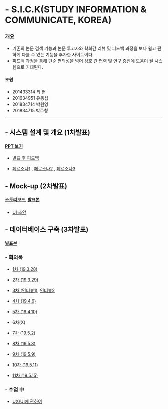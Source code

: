 # - S.I.C.K(STUDY INFORMATION & COMMUNICATE, KOREA)
### 개요
- 기존의 논문 검색 기능과 논문 투고자와 학회간 리뷰 및 피드백 과정을 보다 쉽고 편하게 다룰 수 있는 기능을 추가한 사이트이다. 
- 피드백 과정을 통해 단순 편의성을 넘어 상호 간 협력 및 연구 증진에 도움이 될 시스템으로 기대된다.

#### 조원
- 201433314 최  현
- 201634951 유동섭
- 201834714 박원영
- 201834715 박주형


***

## - 시스템 설계 및 개요 (1차발표)
#### [__PPT 보기__](https://1drv.ms/p/s!AoTcRiOEPeaPiWGPqBw-u3ezNbhc)
   - [발표 후 피드백](https://drive.google.com/file/d/1TOy4jvTxdFAOAJuowxIeyGAJCSPcUN_M/view?usp=sharing)
   
  - [페르소나1](https://docs.google.com/document/d/177oF40yOXLBwBvzYbC-PbweqGM_7tttTZ4rnGomwWe8/edit?usp=sharing) , [페르소나2](https://drive.google.com/file/d/1N5T9e9iMX8qOMJrmIrrApUZ9ymDws71v/view?usp=sharing) , [페르소나3](https://drive.google.com/file/d/1N7D8F-4TaIxScIJrRejJj56mv-tMlNN_/view?usp=sharing)
  
## - Mock-up (2차발표)
#### [스토리보드](https://1drv.ms/p/s!AoTcRiOEPeaPiVmRq-CGxtiJTwCS), [발표본](https://1drv.ms/p/s!AoTcRiOEPeaPiWP4DF9MQETKbvQA)
   
   - [UI 초안](https://drive.google.com/file/d/1s3AxALfG90qx0ubY6BRRbWhNnQLxfNzQ/view?usp=sharing)
  
## - 데이터베이스 구축 (3차발표)
#### [발표본](https://1drv.ms/p/s!AoTcRiOEPeaPiWP4DF9MQETKbvQA)
 
### - 회의록
  - [1차 (19.3.28)](https://docs.google.com/document/d/1btrzG0bbsF_OfzqA8BQCIPBE6a0q6FF0kYlY8lrOnic/edit)
  
  - [2차 (19.3.29)](https://docs.google.com/document/d/10gZpeLDWKJ6YW66WU2zsfpvRUVhR3dmXluSL1hZotww/edit)
  
  - [3차 (인터뷰1)](https://docs.google.com/document/d/1MtXaeVBTLfm3oooIh5DEiE0T3BL1YRM3ryg2nt0ULjI/edit), [인터뷰2](https://drive.google.com/file/d/1xsjymboYJcasrW2ZIBypmtSELSpsMMt_/view?usp=sharing)
  
  - [4차 (19.4.6)](https://docs.google.com/document/d/1TBCH-Wl45r3nIii8mdSIG9TFVxaqfkbrOag1hfwz2DU/edit)
  
  - [5차 (19.4.10)](https://docs.google.com/document/d/18LB59pu9QPmBn6wG5xLp8RnFxPe0Zz-Cs0GtMqKac6I/edit)
  
  - 6차(X)
  
  - [7차 (19.5.2)](https://docs.google.com/document/d/1ucbw4PCyvRPSkU49yYTxV5KRDKxUeWKGuUPCmmXLYmw/edit)
  
  - [8차 (19.5.3)](https://docs.google.com/document/d/1KZnJ20u1q9H1Ic0SgImWMjd2JeKwC8uLtSyrrp1cNLo/edit)
  
  - [9차 (19.5.9)](https://docs.google.com/document/d/1gFeZSFTROjKXT6HqH5TzHeqPE9zBpsUboeCSWF11azI/edit)
  
  - [10차 (19.5.11)](https://docs.google.com/document/d/1_HZBI9uWgh2nZ7TtBvl_-U4Kk20z9g-M78ZqR6WUSxk/edit)
  
  - [11차 (19.5.15)](https://docs.google.com/document/d/1MfqRVNyYCXrYxeL4TRYxD4SNHG_1uRbzHRDphwO5I0A/edit)
  
### - 수업 中
  - [UX/UI에 관하여](https://drive.google.com/file/d/1oWhewaJG3bQ9wo1C4IlCcvjg4WLgFSR3/view?usp=sharing)
